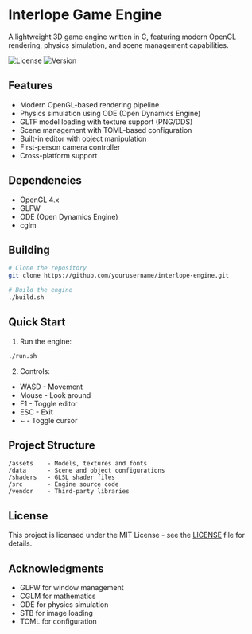 # Interlope Game Engine

A lightweight 3D game engine written in C, featuring modern OpenGL rendering, physics simulation, and scene management capabilities.

![License](https://img.shields.io/badge/license-MIT-blue.svg)
![Version](https://img.shields.io/badge/version-0.0.1a-green.svg)

## Features

- Modern OpenGL-based rendering pipeline
- Physics simulation using ODE (Open Dynamics Engine)
- GLTF model loading with texture support (PNG/DDS)
- Scene management with TOML-based configuration
- Built-in editor with object manipulation
- First-person camera controller
- Cross-platform support

## Dependencies

- OpenGL 4.x
- GLFW
- ODE (Open Dynamics Engine)
- cglm

## Building

```bash
# Clone the repository
git clone https://github.com/yourusername/interlope-engine.git

# Build the engine
./build.sh
```

## Quick Start

1. Run the engine:
```bash
./run.sh
```

2. Controls:
- WASD - Movement
- Mouse - Look around
- F1 - Toggle editor
- ESC - Exit
- ~ - Toggle cursor

## Project Structure

```
/assets    - Models, textures and fonts
/data      - Scene and object configurations
/shaders   - GLSL shader files
/src       - Engine source code
/vendor    - Third-party libraries
```

## License

This project is licensed under the MIT License - see the [LICENSE](LICENSE) file for details.

## Acknowledgments

- GLFW for window management
- CGLM for mathematics
- ODE for physics simulation
- STB for image loading
- TOML for configuration
